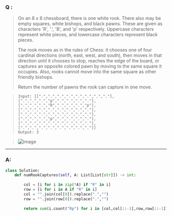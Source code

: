 ### Q :
> On an 8 x 8 chessboard, there is one white rook.  There also may be empty squares, white bishops, and black pawns.  These are given as characters 'R', '.', 'B', and 'p' respectively. Uppercase characters represent white pieces, and lowercase characters represent black pieces.
>
> The rook moves as in the rules of Chess: it chooses one of four cardinal directions (north, east, west, and south), then moves in that direction until it chooses to stop, reaches the edge of the board, or captures an opposite colored pawn by moving to the same square it occupies.  Also, rooks cannot move into the same square as other friendly bishops.
> 
> Return the number of pawns the rook can capture in one move.


> ```
> Input: [[".",".",".",".",".",".",".","."],[".",".",".","p",".",".",".","."],[".",".",".","R",".",".",".","p"],[".",".",".",".",".",".",".","."],[".",".",".",".",".",".",".","."],[".",".",".","p",".",".",".","."],[".",".",".",".",".",".",".","."],[".",".",".",".",".",".",".","."]]
> Output: 3
> ```

> ![image](https://assets.leetcode.com/uploads/2019/02/20/1253_example_1_improved.PNG)

***

### A:

```python
class Solution:
    def numRookCaptures(self, A: List[List[str]]) -> int:
        
        col = [i for i in zip(*A) if "R" in i]
        row = [i for i in A if "R" in i]
        col = "".join(col[0]).replace(".","")
        row = "".join(row[0]).replace(".","")
    
        return sum(i.count("Rp") for i in [col,col[::-1],row,row[::-1]])```
